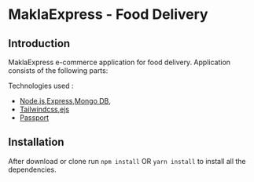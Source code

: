 # MaklaExpress - Food Delivery 

## Introduction

MaklaExpress e-commerce application for food delivery. Application consists of the following parts:

  Technologies used : 
 <ul>
 <li><a href="https://nodejs.org/en/">Node.js</a>,<a href="https://expressjs.com/">Express</a>,<a href="https://www.mongodb.com/">Mongo DB</a>, </li>
 <li><a href="https://tailwindcss.com">Tailwindcss</a>,<a href="https://www.npmjs.com/package/ejs">ejs</a></li>
 <li><a href="http://www.passportjs.org">Passport</a></li>
 </ul>

## Installation
After download or clone run `npm install` OR `yarn install` to install all the dependencies.
